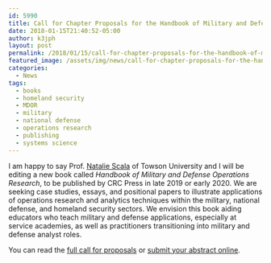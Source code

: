 ```yaml
---
id: 5990
title: Call for Chapter Proposals for the Handbook of Military and Defense Operations Research
date: 2018-01-15T21:40:52-05:00
author: k3jph
layout: post
permalink: /2018/01/15/call-for-chapter-proposals-for-the-handbook-of-military-and-defense-operations-research/
featured_image: /assets/img/news/call-for-chapter-proposals-for-the-handbook-of-military-and-defense-operations-research.jpg
categories:
  - News
tags:
  - books
  - homeland security
  - MDOR
  - military
  - national defense
  - operations research
  - publishing
  - systems science
---
```

I am happy to say Prof. [Natalie Scala](https://www.drnataliescala.com/)
of Towson University and I will be editing a new book called _Handbook
of Military and Defense Operations Research_, to be published by
CRC Press in late 2019 or early 2020. We are seeking case studies,
essays, and positional papers to illustrate applications of operations
research and analytics techniques within the military, national
defense, and homeland security sectors. We envision this book aiding
educators who teach military and defense applications, especially
at service academies, as well as practitioners transitioning into
military and defense analyst roles.

You can read the [full call for proposals](/mdor) or [submit your
abstract online](http://bit.ly/MDORAbstracts).
